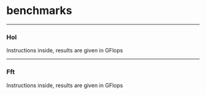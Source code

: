 # benchmarks
---
### Hol
Instructions inside, results are given in GFlops

---
### Fft
Instructions inside, results are given in GFlops
